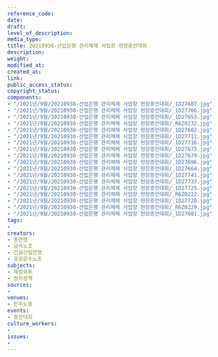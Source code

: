 ```yaml
---
reference_code: 
date: 
draft: 
level_of_description: 
media_type: 
title: 20210930-산업은행 관리체제 사업장 현장증언대회
description: 
weight: 
modified_at: 
created_at: 
link: 
public_access_status: 
copyright_status: 
components:
- "/2021년/9월/20210930-산업은행 관리체제 사업장 현장증언대회/_1D27687.jpg"
- "/2021년/9월/20210930-산업은행 관리체제 사업장 현장증언대회/_1D27706.jpg"
- "/2021년/9월/20210930-산업은행 관리체제 사업장 현장증언대회/_1D27653.jpg"
- "/2021년/9월/20210930-산업은행 관리체제 사업장 현장증언대회/_R6Z0232.jpg"
- "/2021년/9월/20210930-산업은행 관리체제 사업장 현장증언대회/_1D27682.jpg"
- "/2021년/9월/20210930-산업은행 관리체제 사업장 현장증언대회/_1D27711.jpg"
- "/2021년/9월/20210930-산업은행 관리체제 사업장 현장증언대회/_1D27716.jpg"
- "/2021년/9월/20210930-산업은행 관리체제 사업장 현장증언대회/_1D27675.jpg"
- "/2021년/9월/20210930-산업은행 관리체제 사업장 현장증언대회/_1D27679.jpg"
- "/2021년/9월/20210930-산업은행 관리체제 사업장 현장증언대회/_1D27696.jpg"
- "/2021년/9월/20210930-산업은행 관리체제 사업장 현장증언대회/_1D27664.jpg"
- "/2021년/9월/20210930-산업은행 관리체제 사업장 현장증언대회/_1D27741.jpg"
- "/2021년/9월/20210930-산업은행 관리체제 사업장 현장증언대회/_1D27737.jpg"
- "/2021년/9월/20210930-산업은행 관리체제 사업장 현장증언대회/_1D27725.jpg"
- "/2021년/9월/20210930-산업은행 관리체제 사업장 현장증언대회/_R6Z0222.jpg"
- "/2021년/9월/20210930-산업은행 관리체제 사업장 현장증언대회/_1D27720.jpg"
- "/2021년/9월/20210930-산업은행 관리체제 사업장 현장증언대회/_R6Z0229.jpg"
- "/2021년/9월/20210930-산업은행 관리체제 사업장 현장증언대회/_1D27681.jpg"
tags:
- 
creators:
- 총연맹
- 금속노조
- 건설산업연맹
- 공공운수노조
subjects:
- 재벌외투
- 정치정책
sources:
- 
venues:
- 민주노총
events:
- 증언대회
culture_workers:
- 
issues:
- 
---
```

